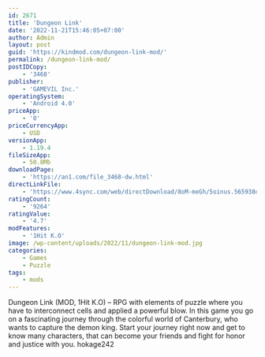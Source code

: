 ```yaml
---
id: 2671
title: 'Dungeon Link'
date: '2022-11-21T15:46:05+07:00'
author: Admin
layout: post
guid: 'https://kindmod.com/dungeon-link-mod/'
permalink: /dungeon-link-mod/
postIDCopy:
    - '3468'
publisher:
    - 'GAMEVIL Inc.'
operatingSystem:
    - 'Android 4.0'
priceApp:
    - '0'
priceCurrencyApp:
    - USD
versionApp:
    - 1.19.4
fileSizeApp:
    - 50.8Mb
downloadPage:
    - 'https://an1.com/file_3468-dw.html'
directLinkFile:
    - 'https://www.4sync.com/web/directDownload/8oM-meGh/5oinus.565938dd9746d1cd9834312a8db64f3c'
ratingCount:
    - '9264'
ratingValue:
    - '4.7'
modFeatures:
    - '1Hit K.O'
image: /wp-content/uploads/2022/11/dungeon-link-mod.jpg
categories:
    - Games
    - Puzzle
tags:
    - mods
---
```


Dungeon Link (MOD, 1Hit K.O) – RPG with elements of puzzle where you have to interconnect cells and applied a powerful blow. In this game you go on a fascinating journey through the colorful world of Canterbury, who wants to capture the demon king. Start your journey right now and get to know many characters, that can become your friends and fight for honor and justice with you. hokage242